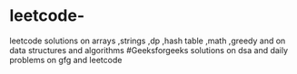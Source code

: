 # leetcode-
leetcode solutions on arrays ,strings ,dp ,hash table ,math ,greedy and on data structures and algorithms
#Geeksforgeeks
solutions on dsa and daily problems on gfg and leetcode
